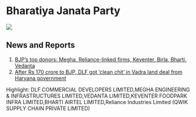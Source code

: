 # Bharatiya Janata Party

![](https://media.assettype.com/newslaundry%2F2024-03%2F3360ffe0-8452-4518-b5a0-db0d3943244b%2FBJPEB.png?auto=format%2Ccompress&fit=max&format=webp&w=1200&dpr=2.0)

## News and Reports

1. [BJP’s top donors: Megha, Reliance-linked firms, Keventer, Birla, Bharti, Vedanta](https://www.newslaundry.com/2024/03/21/bjps-top-donors-megha-reliance-linked-firms-keventer-birla-bharti-vedanta)
2. [After Rs 170 crore to BJP, DLF got ‘clean chit’ in Vadra land deal from Haryana government](https://www.newslaundry.com/2024/03/22/after-rs-170-crore-to-bjp-dlf-got-clean-chit-in-vadra-land-deal-from-haryana-government)


Highlight: 	DLF COMMERCIAL DEVELOPERS LIMITED,MEGHA ENGINEERING & INFRASTRUCTURES LIMITED,VEDANTA LIMITED,KEVENTER FOODPARK INFRA LIMITED,BHARTI AIRTEL LIMITED,Reliance Industries Limited (QWIK SUPPLY CHAIN PRIVATE LIMITED)